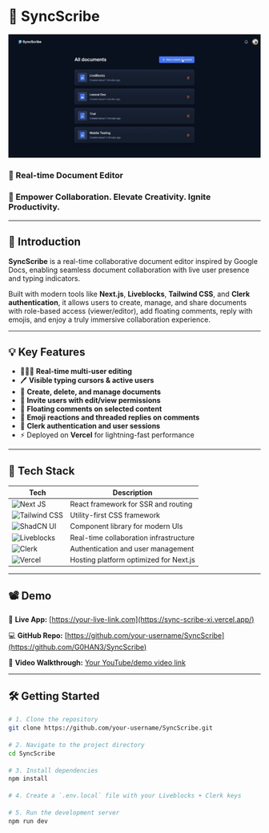 # 📝 SyncScribe 
![SyncScribe](https://github.com/G0HAN3/SyncScribe/blob/master/Homes.PNG)

### 🌟 Real-time Document Editor  
### 🚀 Empower Collaboration. Elevate Creativity. Ignite Productivity.

---

## 📝 Introduction

**SyncScribe** is a real-time collaborative document editor inspired by Google Docs, enabling seamless document collaboration with live user presence and typing indicators.

Built with modern tools like **Next.js**, **Liveblocks**, **Tailwind CSS**, and **Clerk authentication**, it allows users to create, manage, and share documents with role-based access (viewer/editor), add floating comments, reply with emojis, and enjoy a truly immersive collaboration experience.

---

## 💡 Key Features

- 🧑‍🤝‍🧑 **Real-time multi-user editing**  
- 🖊️ **Visible typing cursors & active users**  
- 📁 **Create, delete, and manage documents**  
- 🔗 **Invite users with edit/view permissions**  
- 💬 **Floating comments on selected content**  
- 🥳 **Emoji reactions and threaded replies on comments**  
- 🔐 **Clerk authentication and user sessions**  
- ⚡ Deployed on **Vercel** for lightning-fast performance  

---

## 🚀 Tech Stack

| Tech | Description |
|------|-------------|
| ![Next JS](https://img.shields.io/badge/Next.js-000?logo=nextdotjs&logoColor=white&style=flat) | React framework for SSR and routing |
| ![Tailwind CSS](https://img.shields.io/badge/TailwindCSS-06B6D4?logo=tailwindcss&logoColor=white&style=flat) | Utility-first CSS framework |
| ![ShadCN UI](https://img.shields.io/badge/ShadCN_UI-111827?logo=vercel&logoColor=white&style=flat) | Component library for modern UIs |
| ![Liveblocks](https://img.shields.io/badge/Liveblocks-3C1E8C?logo=liveblocks&logoColor=white&style=flat) | Real-time collaboration infrastructure |
| ![Clerk](https://img.shields.io/badge/Clerk-3C1E8C?logo=clerk&logoColor=white&style=flat) | Authentication and user management |
| ![Vercel](https://img.shields.io/badge/Vercel-000000?logo=vercel&logoColor=white&style=flat) | Hosting platform optimized for Next.js |

---

## 📽 Demo

🔗 **Live App:** [https://your-live-link.com](https://sync-scribe-xi.vercel.app/)  

💻 **GitHub Repo:** [https://github.com/your-username/SyncScribe](https://github.com/G0HAN3/SyncScribe)  

🎥 **Video Walkthrough:** [Your YouTube/demo video link](----)

---

## 🛠️ Getting Started

```bash
# 1. Clone the repository
git clone https://github.com/your-username/SyncScribe.git

# 2. Navigate to the project directory
cd SyncScribe

# 3. Install dependencies
npm install

# 4. Create a `.env.local` file with your Liveblocks + Clerk keys

# 5. Run the development server
npm run dev
